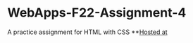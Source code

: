 # WebApps-F22-Assignment-4
A practice assignment for HTML with CSS
**[Hosted at](https://44-563-web-apps-f22.github.io/44563-webapps-assignment-4-Amireddy1/opera.html)
